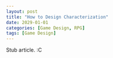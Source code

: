 ```yaml
---
layout: post
title: "How to Design Characterization"
date: 2029-01-01
categories: [Game Design, RPG]
tags: [Game Design]
---
```



Stub article. :C